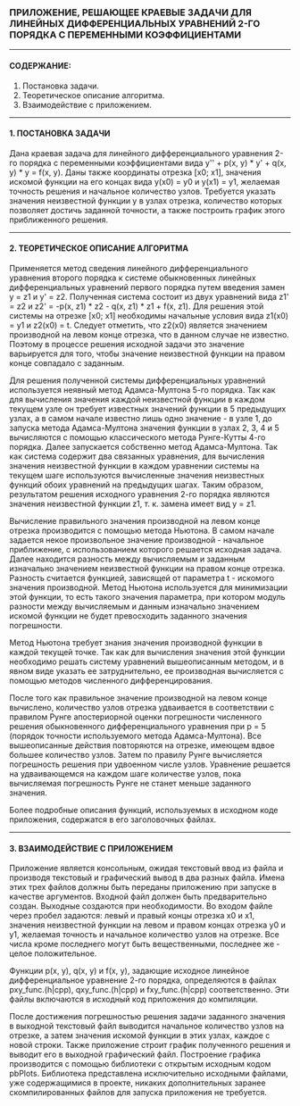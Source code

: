 ### ПРИЛОЖЕНИЕ, РЕШАЮЩЕЕ КРАЕВЫЕ ЗАДАЧИ ДЛЯ ЛИНЕЙНЫХ ДИФФЕРЕНЦИАЛЬНЫХ УРАВНЕНИЙ 2-ГО ПОРЯДКА С ПЕРЕМЕННЫМИ КОЭФФИЦИЕНТАМИ

--- 

#### СОДЕРЖАНИЕ:
1. Постановка задачи.
2. Теоретическое описание алгоритма.
3. Взаимодействие с приложением.

---

#### 1. ПОСТАНОВКА ЗАДАЧИ

Дана краевая задача для линейного дифференциального уравнения 2-го порядка с переменными коэффициентами вида
y'' + p(x, y) * y' + q(x, y) * y = f(x, y). Даны также координаты отрезка [x0; x1], значения искомой функции на его
концах вида y(x0) = y0 и y(x1) = y1, желаемая точность решения и начальное количество узлов. Требуется указать значения
неизвестной функции y в узлах отрезка, количество которых позволяет достичь заданной точности, а также построить график
этого приближенного решения.

---

#### 2. ТЕОРЕТИЧЕСКОЕ ОПИСАНИЕ АЛГОРИТМА

Применяется метод сведения линейного дифференциального уравнения второго порядка к системе обыкновенных линейных
дифференциальных уравнений первого порядка путем введения замен y = z1 и y' = z2. Полученная система состоит из двух
уравнений вида z1' = z2 и z2' = -p(x, z1) * z2 - q(x, z1) * z1 + f(x, z1). Для решения этой системы на отрезке [x0; x1]
необходимы начальные условия вида z1(x0) = y1 и z2(x0) = t. Следует отметить, что z2(x0) является значением производной
на левом конце отрезка, что в данном случае не известно. Поэтому в процессе решения исходной задачи это значение
варьируется для того, чтобы значение неизвестной функции на правом конце совпадало с заданным.

Для решения полученной системы дифференциальных уравнений используется неявный метод Адамса-Мултона 5-го порядка. Так
как для вычисления значения каждой неизвестной функции в каждом текущем узле он требует известных значений функции в 5
предыдущих узлах, а в самом начале известно лишь одно значение - в узле 1, до запуска метода Адамса-Мултона значения
функции в узлах 2, 3, 4 и 5 вычисляются с помощью классического метода Рунге-Кутты 4-го порядка. Далее запускается
собственно метод Адамса-Мултона. Так как система содержит два связанных уравнения, для вычисления значения неизвестной
функции в каждом уравнении системы на текущем шаге используются вычисленные значения неизвестных функций обоих уравнений
на предыдущих шагах. Таким образом, результатом решения исходного уравнения 2-го порядка являются значения неизвестной
функции z1, т. к. замена имеет вид y = z1.

Вычисление правильного значения производной на левом конце отрезка производится с помощью метода Ньютона. В самом начале
задается некое произвольное значение производной - начальное приближение, с использованием которого решается исходная
задача. Далее находится разность между вычисляемым и заданным изначально значением неизвестной функции на правом конце
отрезка. Разность считается функцией, зависящей от параметра t - искомого значения производной. Метод Ньютона
используется для минимизации этой функции, то есть такого значения параметра, при котором модуль разности между
вычисляемым и данным изначально значением искомой функции не будет превосходить заданного значения погрешности.

Метод Ньютона требует знания значения производной функции в каждой текущей точке. Так как для вычисления значения этой
функции необходимо решать систему уравнений вышеописанным методом, и в явном виде указать ее затруднительно, ее
производная вычисляется с помощью методов численного дифференцирования.

После того как правильное значение производной на левом конце вычислено, количество узлов отрезка удваивается в
соответствии с правилом Рунге апостериорной оценки погрешности численного решения обыкновенного дифференциального
уравнения при p = 5 (порядок точности используемого метода Адамса-Мултона). Все вышеописанные действия повторяются на
отрезке, имеющем вдвое большее количество узлов. Затем по правилу Рунге вычисляется погрешность решения при удвоенном
числе узлов. Уравнение решается на удваивающемся на каждом шаге количестве узлов, пока вычисляемая погрешность Рунге не
станет меньше заданного значения.

Более подробные описания функций, используемых в исходном коде приложения, содержатся в его заголовочных файлах.

---

#### 3. ВЗАИМОДЕЙСТВИЕ С ПРИЛОЖЕНИЕМ

Приложение является консольным, ожидая текстовый ввод из файла и производя текстовый и графический вывод в два разных
файла. Имена этих трех файлов должны быть переданы приложению при запуске в качестве аргументов. Входной файл должен
быть предварительно создан. Выходные создаются при необходимости. Во входом файле через пробел задаются: левый и правый
концы отрезка x0 и x1, значения неизвестной функции на левом и правом концах отрезка y0 и y1, желаемая точность и
начальное количество узлов на отрезке. Все числа кроме последнего могут быть вещественными, последнее же - целое
положительное.

Функции p(x, y), q(x, y) и f(x, y), задающие исходное линейное дифференциальное уравнение 2-го порядка, определяются в
файлах pxy_func.(h|cpp), qxy_func.(h|cpp) и fxy_func.(h|cpp) соответственно. Эти файлы включаются в исходный код
приложения до компиляции.

После достижения погрешностью решения задачи заданного значения в выходной текстовый файл выводится начальное количество
узлов на отрезке, а затем значения искомой функции в этих узлах, каждое с новой строки. Также приложение строит график
полученного решения и выводит его в выходной графический файл. Построение графика производится с помощью библиотеки с
открытым исходным кодом pbPlots. Библиотека представлена исключительно исходными файлами, уже содержащимися в проекте,
никаких дополнительных заранее скомпилированных файлов для запуска приложения не требуется.